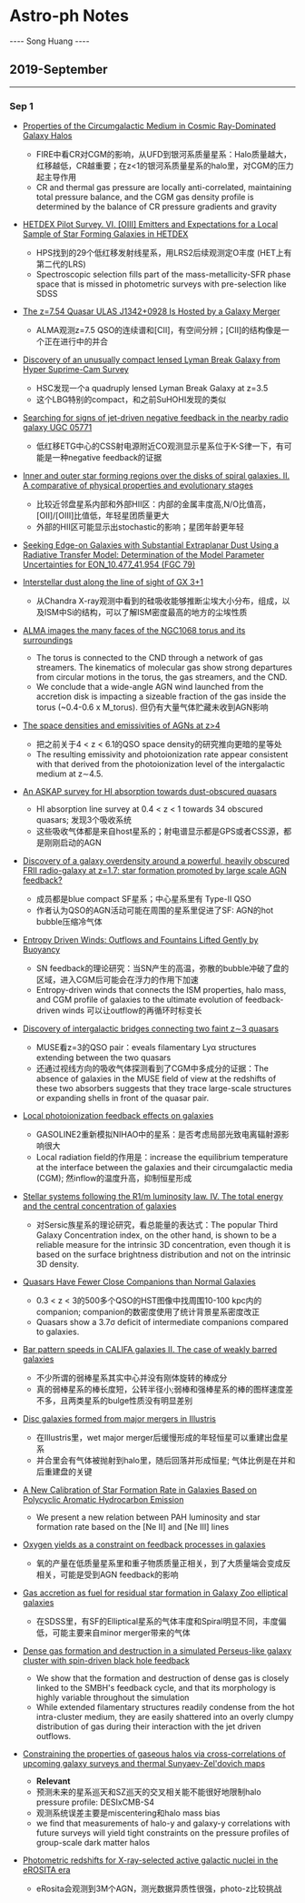 # Astro-ph Notes

---- Song Huang ----

## 2019-September

----

### Sep 1

* [Properties of the Circumgalactic Medium in Cosmic Ray-Dominated Galaxy Halos](https://arxiv.org/abs/1908.00003)
  * FIRE中看CR对CGM的影响，从UFD到银河系质量星系：Halo质量越大，红移越低，CR越重要；在z<1的银河系质量星系的halo里，对CGM的压力起主导作用
  * CR and thermal gas pressure are locally anti-correlated, maintaining total pressure balance, and the CGM gas density profile is determined by the balance of CR pressure gradients and gravity

* [HETDEX Pilot Survey. VI. [OIII] Emitters and Expectations for a Local Sample of Star Forming Galaxies in HETDEX](https://arxiv.org/abs/1908.00011)
  * HPS找到的29个低红移发射线星系，用LRS2后续观测定O丰度 (HET上有第二代的LRS)
  * Spectroscopic selection fills part of the mass-metallicity-SFR phase space that is missed in photometric surveys with pre-selection like SDSS

* [The z=7.54 Quasar ULAS J1342+0928 Is Hosted by a Galaxy Merger](https://arxiv.org/abs/1908.00027)
  * ALMA观测z=7.5 QSO的连续谱和[CII]，有空间分辨；[CII]的结构像是一个正在进行中的并合

* [Discovery of an unusually compact lensed Lyman Break Galaxy from Hyper Suprime-Cam Survey](https://arxiv.org/abs/1908.00120)
  * HSC发现一个a quadruply lensed Lyman Break Galaxy at z=3.5
  * 这个LBG特别的compact，和之前SuHOHI发现的类似

* [Searching for signs of jet-driven negative feedback in the nearby radio galaxy UGC 05771](https://arxiv.org/abs/1908.00144)
  * 低红移ETG中心的CSS射电源附近CO观测显示星系位于K-S律一下，有可能是一种negative feedback的证据

* [Inner and outer star forming regions over the disks of spiral galaxies. II. A comparative of physical properties and evolutionary stages](https://arxiv.org/abs/1908.00465)
  * 比较近邻盘星系内部和外部HII区：内部的金属丰度高,N/O比值高，[OII]/[OIII]比值低，年轻星团质量更大
  * 外部的HII区可能显示出stochastic的影响；星团年龄更年轻

* [Seeking Edge-on Galaxies with Substantial Extraplanar Dust Using a Radiative Transfer Model: Determination of the Model Parameter Uncertainties for EON_10.477_41.954 (FGC 79)](https://arxiv.org/abs/1908.00550)

* [Interstellar dust along the line of sight of GX 3+1](https://arxiv.org/abs/1908.00652)
  * 从Chandra X-ray观测中看到的硅吸收能够推断尘埃大小分布，组成，以及ISM中Si的结构，可以了解ISM密度最高的地方的尘埃性质

* [ALMA images the many faces of the NGC1068 torus and its surroundings](https://arxiv.org/abs/1908.00675)
  * The torus is connected to the CND through a network of gas streamers. The kinematics of molecular gas show strong departures from circular motions in the torus, the gas streamers, and the CND.
  * We conclude that a wide-angle AGN wind launched from the accretion disk is impacting a sizeable fraction of the gas inside the torus (~0.4-0.6 x M_torus). 但仍有大量气体贮藏未收到AGN影响

* [The space densities and emissivities of AGNs at z>4](https://arxiv.org/abs/1908.00702)
  * 把之前关于4 < z < 6.1的QSO space density的研究推向更暗的星等处
  * The resulting emissivity and photoionization rate appear consistent with that derived from the photoionization level of the intergalactic medium at z∼4.5.

* [An ASKAP survey for HI absorption towards dust-obscured quasars](https://arxiv.org/abs/1908.00813)
  * HI absorption line survey at 0.4 < z < 1 towards 34 obscured quasars; 发现3个吸收系统
  * 这些吸收气体都是来自host星系的；射电谱显示都是GPS或者CSS源，都是刚刚启动的AGN

* [Discovery of a galaxy overdensity around a powerful, heavily obscured FRII radio-galaxy at z=1.7: star formation promoted by large scale AGN feedback?](https://arxiv.org/abs/1908.00814)
  * 成员都是blue compact SF星系；中心星系里有 Type-II QSO
  * 作者认为QSO的AGN活动可能在周围的星系里促进了SF: AGN的hot bubble压缩冷气体

* [Entropy Driven Winds: Outflows and Fountains Lifted Gently by Buoyancy](https://arxiv.org/abs/1908.00815)
  * SN feedback的理论研究：当SN产生的高温，弥散的bubble冲破了盘的区域，进入CGM后可能会在浮力的作用下加速
  * Entropy-driven winds that connects the ISM properties, halo mass, and CGM profile of galaxies to the ultimate evolution of feedback-driven winds 可以让outflow的再循环时标变长

* [Discovery of intergalactic bridges connecting two faint z∼3 quasars](https://arxiv.org/abs/1908.00829)
  * MUSE看z=3的QSO pair：eveals filamentary Lyα structures extending between the two quasars
  * 还通过视线方向的吸收气体探测看到了CGM中多成分的证据：The absence of galaxies in the MUSE field of view at the redshifts of these two absorbers suggests that they trace large-scale structures or expanding shells in front of the quasar pair.

* [Local photoionization feedback effects on galaxies](https://arxiv.org/abs/1908.00832)
  * GASOLINE2重新模拟NIHAO中的星系：是否考虑局部光致电离辐射源影响很大
  * Local radiation field的作用是：increase the equilibrium temperature at the interface between the galaxies and their circumgalactic media (CGM); 然inflow的温度升高，抑制恒星形成

* [Stellar systems following the R1/m luminosity law. IV. The total energy and the central concentration of galaxies](https://arxiv.org/abs/1908.00959)
  * 对Sersic族星系的理论研究，看总能量的表达式：The popular Third Galaxy Concentration index, on the other hand, is shown to be a reliable measure for the intrinsic 3D concentration, even though it is based on the surface brightness distribution and not on the intrinsic 3D density.

* [Quasars Have Fewer Close Companions than Normal Galaxies](https://arxiv.org/abs/1908.00967)
  * 0.3 < z < 3的500多个QSO的HST图像中找周围10-100 kpc内的companion; companion的数密度使用了统计背景星系密度改正
  * Quasars show a 3.7σ deficit of intermediate companions compared to galaxies.

* [Bar pattern speeds in CALIFA galaxies II. The case of weakly barred galaxies](https://arxiv.org/abs/1908.01023)
  * 不少所谓的弱棒星系其实中心并没有刚体旋转的棒成分
  * 真的弱棒星系的棒长度短，公转半径小;弱棒和强棒星系的棒的图样速度差不多，且两类星系的bulge性质没有明显差别

* [Disc galaxies formed from major mergers in Illustris](https://arxiv.org/abs/1908.01033)
  * 在Illustris里，wet major merger后缓慢形成的年轻恒星可以重建出盘星系
  * 并合里会有气体被抛射到halo里，随后回落并形成恒星; 气体比例是在并和后重建盘的关键

* [A New Calibration of Star Formation Rate in Galaxies Based on Polycyclic Aromatic Hydrocarbon Emission](https://arxiv.org/abs/1908.01110)
  * We present a new relation between PAH luminosity and star formation rate based on the [Ne II] and [Ne III] lines

* [Oxygen yields as a constraint on feedback processes in galaxies](https://arxiv.org/abs/1908.01133)
  * 氧的产量在低质量星系里和重子物质质量正相关，到了大质量端会变成反相关，可能是受到AGN feedback的影响

* [Gas accretion as fuel for residual star formation in Galaxy Zoo elliptical galaxies](https://arxiv.org/abs/1908.01230)
  * 在SDSS里，有SF的Elliptical星系的气体丰度和Spiral明显不同，丰度偏低，可能主要来自minor merger带来的气体

* [Dense gas formation and destruction in a simulated Perseus-like galaxy cluster with spin-driven black hole feedback](https://arxiv.org/abs/1908.01329)
  * We show that the formation and destruction of dense gas is closely linked to the SMBH's feedback cycle, and that its morphology is highly variable throughout the simulation
  * While extended filamentary structures readily condense from the hot intra-cluster medium, they are easily shattered into an overly clumpy distribution of gas during their interaction with the jet driven outflows.

* [Constraining the properties of gaseous halos via cross-correlations of upcoming galaxy surveys and thermal Sunyaev-Zel'dovich maps](https://arxiv.org/abs/1908.00405)
  * **Relevant**
  * 预测未来的星系巡天和SZ巡天的交叉相关能不能很好地限制halo pressure profile: DESIxCMB-S4
  * 观测系统误差主要是miscentering和halo mass bias
  * we find that measurements of halo-y and galaxy-y correlations with future surveys will yield tight constraints on the pressure profiles of group-scale dark matter halos

* [Photometric redshifts for X-ray-selected active galactic nuclei in the eROSITA era](https://arxiv.org/abs/1908.00606)
  * eRosita会观测到3M个AGN，测光数据异质性很强，photo-z比较挑战